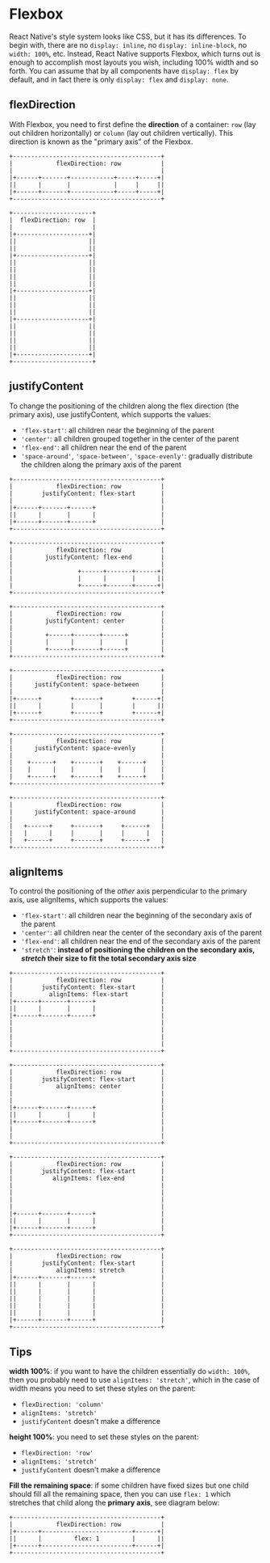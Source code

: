 # Flexbox

React Native's style system looks like CSS, but it has its differences. To begin with, there are no `display: inline`, no `display: inline-block`, no `width: 100%`, etc. Instead, React Native supports Flexbox, which turns out is enough to accomplish most layouts you wish, including 100% width and so forth. You can assume that by all components have `display: flex` by default, and in fact there is only `display: flex` and `display: none`.

## flexDirection

With Flexbox, you need to first define the **direction** of a container: `row` (lay out children horizontally) or `column` (lay out children vertically). This direction is known as the "primary axis" of the Flexbox.

```
+-----------------------------------------+
|            flexDirection: row           |
|                                         |
|+------+-------+------------+-----+-----+|
||      |       |            |     |     ||
|+------+-------+------------+-----+-----+|
+-----------------------------------------+
```

```
+----------------------+
|  flexDirection: row  |
|                      |
|+--------------------+|
||                    ||
||                    ||
|+--------------------+|
||                    ||
||                    ||
||                    ||
||                    ||
|+--------------------+|
||                    ||
||                    ||
||                    ||
|+--------------------+|
||                    ||
||                    ||
||                    ||
||                    ||
|+--------------------+|
+----------------------+
```

## justifyContent

To change the positioning of the children along the flex direction (the primary axis), use justifyContent, which supports the values:

- `'flex-start'`: all children near the beginning of the parent
- `'center'`: all children grouped together in the center of the parent
- `'flex-end'`: all children near the end of the parent
- `'space-around'`, `'space-between'`, `'space-evenly'`: gradually distribute the children along the primary axis of the parent

```
+-----------------------------------------+
|            flexDirection: row           |
|        justifyContent: flex-start       |
|                                         |
|+------+-------+------+                  |
||      |       |      |                  |
|+------+-------+------+                  |
+-----------------------------------------+
```

```
+-----------------------------------------+
|            flexDirection: row           |
|         justifyContent: flex-end        |
|                                         |
|                  +------+-------+------+|
|                  |      |       |      ||
|                  +------+-------+------+|
+-----------------------------------------+
```

```
+-----------------------------------------+
|            flexDirection: row           |
|         justifyContent: center          |
|                                         |
|         +------+-------+------+         |
|         |      |       |      |         |
|         +------+-------+------+         |
+-----------------------------------------+
```

```
+-----------------------------------------+
|            flexDirection: row           |
|      justifyContent: space-between      |
|                                         |
|+------+        +-------+        +------+|
||      |        |       |        |      ||
|+------+        +-------+        +------+|
+-----------------------------------------+
```

```
+-----------------------------------------+
|            flexDirection: row           |
|      justifyContent: space-evenly       |
|                                         |
|    +------+    +-------+    +------+    |
|    |      |    |       |    |      |    |
|    +------+    +-------+    +------+    |
+-----------------------------------------+
```

```
+-----------------------------------------+
|            flexDirection: row           |
|      justifyContent: space-around       |
|                                         |
|   +------+     +-------+     +------+   |
|   |      |     |       |     |      |   |
|   +------+     +-------+     +------+   |
+-----------------------------------------+
```

## alignItems

To control the positioning of the *other* axis perpendicular to the primary axis, use alignItems, which supports the values:

- `'flex-start'`: all children near the beginning of the secondary axis of the parent
- `'center'`: all children near the center of the secondary axis of the parent
- `'flex-end'`: all children near the end of the secondary axis of the parent
- `'stretch'`: **instead of positioning the children on the secondary axis, _stretch_ their size to fit the total secondary axis size**

```
+-----------------------------------------+
|            flexDirection: row           |
|        justifyContent: flex-start       |
|          alignItems: flex-start         |
|+------+-------+------+                  |
||      |       |      |                  |
|+------+-------+------+                  |
|                                         |
|                                         |
|                                         |
|                                         |
+-----------------------------------------+
```

```
+-----------------------------------------+
|            flexDirection: row           |
|        justifyContent: flex-start       |
|            alignItems: center           |
|                                         |
|                                         |
|+------+-------+------+                  |
||      |       |      |                  |
|+------+-------+------+                  |
|                                         |
|                                         |
+-----------------------------------------+
```

```
+-----------------------------------------+
|            flexDirection: row           |
|        justifyContent: flex-start       |
|           alignItems: flex-end          |
|                                         |
|                                         |
|                                         |
|                                         |
|+------+-------+------+                  |
||      |       |      |                  |
|+------+-------+------+                  |
+-----------------------------------------+
```

```
+-----------------------------------------+
|            flexDirection: row           |
|        justifyContent: flex-start       |
|            alignItems: stretch          |
|+------+-------+------+                  |
||      |       |      |                  |
||      |       |      |                  |
||      |       |      |                  |
||      |       |      |                  |
||      |       |      |                  |
|+------+-------+------+                  |
+-----------------------------------------+
```

## Tips

**width 100%**: if you want to have the children essentially do `width: 100%`, then you probably need to use `alignItems: 'stretch'`, which in the case of width means you need to set these styles on the parent:

- `flexDirection: 'column'`
- `alignItems: 'stretch'`
- `justifyContent` doesn't make a difference

**height 100%**: you need to set these styles on the parent:

- `flexDirection: 'row'`
- `alignItems: 'stretch'`
- `justifyContent` doesn't make a difference

**Fill the remaining space**: if some children have fixed sizes but one child should fill all the remaining space, then you can use `flex: 1` which stretches that child along the **primary axis**, see diagram below:

```
+-----------------------------------------+
|            flexDirection: row           |
|+------+-------------------------+------+|
||      |         flex: 1         |      ||
|+------+-------------------------+------+|
+-----------------------------------------+
```